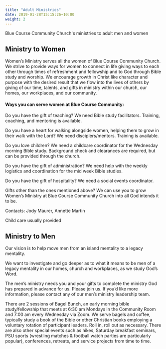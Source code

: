```yaml
---
title: "Adult Ministries"
date: 2019-01-28T15:15:26+10:00
weight: 2
---
```


Blue Course Community Church's ministries to adult men and women

## Ministry to Women

Women’s Ministry serves all the women of Blue Course Community Church. We strive to provide ways for women to connect in 
life giving ways to each other through times of refreshment and fellowship and to God through Bible study and worship. We 
encourage growth in Christ like character and purpose with the desired result that we flow into the lives of others by giving 
of our time, talents, and gifts in ministry within our church, our homes, our workplaces, and our community.
 
#### Ways you can serve women at Blue Course Community:

Do you have the gift of teaching? We need Bible study facilitators. Training, coaching, and mentoring is available.

Do you have a heart for walking alongside women, helping them to grow in their walk with the Lord? We need disciplers/mentors. 
Training is available.

Do you love children? We need a childcare coordinator for the Wednesday morning Bible study. Background check and clearances 
are required, but can be provided through the church.

Do you have the gift of administration? We need help with the weekly logistics and coordination for the mid week Bible studies.

Do you have the gift of hospitality? We need a social events coordinator.

Gifts other than the ones mentioned above? We can use you to grow Women’s Ministry at Blue Course Community Church into all 
God intends it to be.

Contacts: Jody Maurer, Annette Martin

Child care usually provided

## Ministry to Men

Our vision is to help move men from an island mentality to a legacy mentality.
 
We want to investigate and go deeper as to what it means to be men of a legacy mentality in our homes, church and workplaces, 
as we study God’s Word.
 
The men’s ministry needs you and your gifts to complete the ministry God has prepared in advance for us.  Please join us. 
If you’d like more information, please contact any of our men’s ministry leadership team.
 
There are 2 sessions of Bagel Bunch, an early morning bible study/fellowship that meets at 6:30 am Mondays in the Community 
Room and 7:00 am every Wednesday via Zoom. We serve bagels and coffee, typically study a book of the Bible or other 
Christian books employing a voluntary rotation of participant leaders. Roll in, roll out as necessary.
There are also other special events such as hikes, Saturday breakfast seminars, PSU sports (wrestling matches & football 
watch parties are particularly popular), conferences, retreats, and service projects from time to time.

